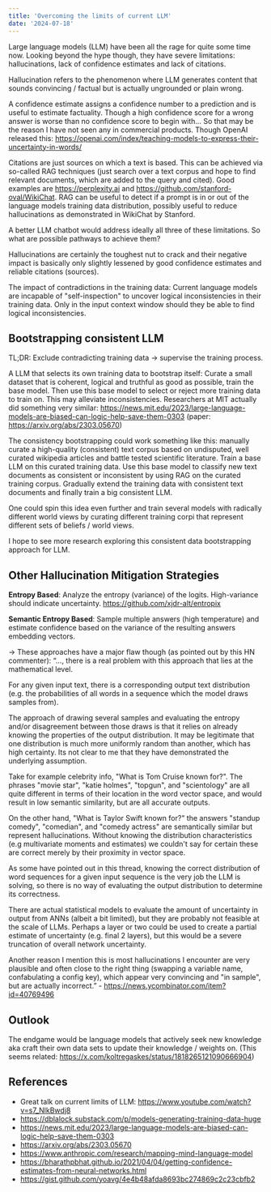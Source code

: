 ```yaml
---
title: 'Overcoming the limits of current LLM'
date: '2024-07-18'
---
```


Large language models (LLM) have been all the rage for quite some time now. Looking beyond the hype though, they have severe limitations: hallucinations, lack of confidence estimates and lack of citations.

Hallucination refers to the phenomenon where LLM generates content that sounds convincing / factual but is actually ungrounded or plain wrong.

A confidence estimate assigns a confidence number to a prediction and is useful to estimate factuality. Though a high confidence score for a wrong answer is worse than no confidence score to begin with… So that may be the reason I have not seen any in commercial products. Though OpenAI released this: <https://openai.com/index/teaching-models-to-express-their-uncertainty-in-words/>

Citations are just sources on which a text is based. This can be achieved via so-called RAG techniques (just search over a text corpus and hope to find relevant documents, which are added to the query and cited). Good examples are <https://perplexity.ai> and <https://github.com/stanford-oval/WikiChat>. RAG can be useful to detect if a prompt is in or out of the language models training data distribution, possibly useful to reduce hallucinations as demonstrated in WikiChat by Stanford.

A better LLM chatbot would address ideally all three of these limitations. So what are possible pathways to achieve them?

Hallucinations are certainly the toughest nut to crack and their negative impact is basically only slightly lessened by good confidence estimates and reliable citations (sources).

The impact of contradictions in the training data: Current language models are incapable of "self-inspection" to uncover logical inconsistencies in their training data. Only in the input context window should they be able to find logical inconsistencies.

## Bootstrapping consistent LLM

TL;DR: Exclude contradicting training data -> supervise the training process.

A LLM that selects its own training data to bootstrap itself: Curate a small dataset that is coherent, logical and truthful as good as possible, train the base model. Then use this base model to select or reject more training data to train on. This may alleviate inconsistencies. Researchers at MIT actually did something very similar: <https://news.mit.edu/2023/large-language-models-are-biased-can-logic-help-save-them-0303> (paper: <https://arxiv.org/abs/2303.05670>)

The consistency bootstrapping could work something like this: manually curate a high-quality (consistent) text corpus based on undisputed, well curated wikipedia articles and battle tested scientific literature. Train a base LLM on this curated training data. Use this base model to classify new text documents as consistent or inconsistent by using RAG on the curated training corpus. Gradually extend the training data with consistent text documents and finally train a big consistent LLM.

One could spin this idea even further and train several models with radically different world views by curating different training corpi that represent different sets of beliefs / world views.

I hope to see more research exploring this consistent data bootstrapping approach for LLM.

## Other Hallucination Mitigation Strategies

**Entropy Based**: Analyze the entropy (variance) of the logits. High-variance should indicate uncertainty. <https://github.com/xjdr-alt/entropix>

**Semantic Entropy Based**: Sample multiple answers (high temperature) and estimate confidence based on the variance of the resulting answers embedding vectors.

-> These approaches have a major flaw though (as pointed out by this HN commenter): “..., there is a real problem with this approach that lies at the mathematical level.

For any given input text, there is a corresponding output text distribution (e.g. the probabilities of all words in a sequence which the model draws samples from).

The approach of drawing several samples and evaluating the entropy and/or disagreement between those draws is that it relies on already knowing the properties of the output distribution. It may be legitimate that one distribution is much more uniformly random than another, which has high certainty. Its not clear to me that they have demonstrated the underlying assumption.

Take for example celebrity info, "What is Tom Cruise known for?". The phrases "movie star", "katie holmes", "topgun", and "scientology" are all quite different in terms of their location in the word vector space, and would result in low semantic similarity, but are all accurate outputs.

On the other hand, "What is Taylor Swift known for?" the answers "standup comedy", "comedian", and "comedy actress" are semantically similar but represent hallucinations. Without knowing the distribution characteristics (e.g multivariate moments and estimates) we couldn't say for certain these are correct merely by their proximity in vector space.

As some have pointed out in this thread, knowing the correct distribution of word sequences for a given input sequence is the very job the LLM is solving, so there is no way of evaluating the output distribution to determine its correctness.

There are actual statistical models to evaluate the amount of uncertainty in output from ANNs (albeit a bit limited), but they are probably not feasible at the scale of LLMs. Perhaps a layer or two could be used to create a partial estimate of uncertainty (e.g. final 2 layers), but this would be a severe truncation of overall network uncertainty.

Another reason I mention this is most hallucinations I encounter are very plausible and often close to the right thing (swapping a variable name, confabulating a config key), which appear very convincing and "in sample", but are actually incorrect.” - <https://news.ycombinator.com/item?id=40769496>

## Outlook

The endgame would be language models that actively seek new knowledge aka craft their own data sets to update their knowledge / weights on. (This seems related: <https://x.com/koltregaskes/status/1818265121090666904>)

## References

- Great talk on current limits of LLM: <https://www.youtube.com/watch?v=s7_NlkBwdj8>
- <https://dblalock.substack.com/p/models-generating-training-data-huge>
- <https://news.mit.edu/2023/large-language-models-are-biased-can-logic-help-save-them-0303>
- <https://arxiv.org/abs/2303.05670>
- <https://www.anthropic.com/research/mapping-mind-language-model>
- <https://bharathpbhat.github.io/2021/04/04/getting-confidence-estimates-from-neural-networks.html>
- <https://gist.github.com/yoavg/4e4b48afda8693bc274869c2c23cbfb2>
